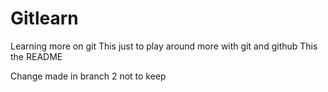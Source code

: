 # Gitlearn
Learning more on git
This just to play around more with git and github
This the README


Change made in branch 2 not to keep
